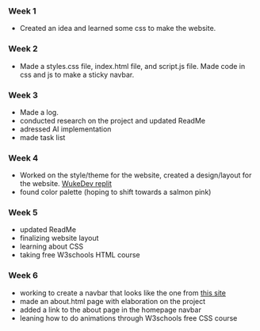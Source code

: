 ### Week 1
- Created an idea and learned some css to make the website.

### Week 2
- Made a styles.css file, index.html file, and script.js file. Made code in css and js to make a sticky navbar.

### Week 3
- Made a log.
- conducted research on the project and updated ReadMe
- adressed AI implementation
- made task list

### Week 4
- Worked on the style/theme for the website, created a design/layout for the website. [WukeDev replit](https://replit.com/@LukeWu5/food-for-thought#index.html)
- found color palette (hoping to shift towards a salmon pink)

### Week 5
- updated ReadMe
- finalizing website layout
- learning about CSS
- taking free W3schools HTML course

### Week 6
- working to create a navbar that looks like the one from [this site](https://plan8.se/work/the-harmonic-state/)
- made an about.html page with elaboration on the project
- added a link to the about page in the homepage navbar
- leaning how to do animations through W3schools free CSS course
